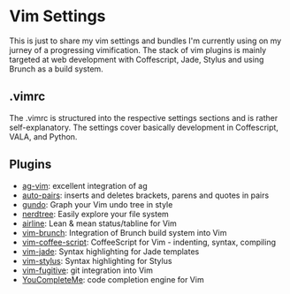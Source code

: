 Vim Settings
============

This is just to share my vim settings and bundles I'm currently using
on my jurney of a progressing vimification.
The stack of vim plugins is mainly targeted at web development with Coffescript, Jade, Stylus and using Brunch as a build system.

.vimrc
------

The .vimrc is structured into the respective settings sections and is rather self-explanatory. The settings cover basically development in Coffescript, VALA, and Python.

Plugins
-------

* [ag-vim](https://github.com/rking/ag.vim): excellent integration of ag
* [auto-pairs](https://github.com/jiangmiao/auto-pairs]auto-pairs): inserts and deletes brackets, parens and quotes in pairs
* [gundo](http://sjl.bitbucket.org/gundo.vim/): Graph your Vim undo tree in style
* [nerdtree](https://github.com/scrooloose/nerdtree): Easily explore your file system
* [airline](https://github.com/bling/vim-airline): Lean & mean status/tabline for Vim
* [vim-brunch](https://github.com/drichard/vim-brunch): Integration of Brunch build system into Vim
* [vim-coffee-script](https://github.com/kchmck/vim-coffee-script): CoffeeScript for Vim - indenting, syntax, compiling
* [vim-jade](https://github.com/digitaltoad/vim-jade): Syntax highlighting for Jade templates
* [vim-stylus](https://github.com/wavded/vim-stylus): Syntax highlighting for Stylus
* [vim-fugitive](https://github.com/tpope/vim-fugitive): git integration into Vim
* [YouCompleteMe](https://github.com/Valloric/YouCompleteMe): code completion engine for Vim
